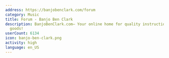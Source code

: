 ```yaml
---
address: https://banjobenclark.com/forum
category: Music
title: Forum - Banjo Ben Clark
description: BanjoBenClark.com– Your online home for quality instruction and musical
  goods!
userCount: 6134
icon: banjo-ben-clark.png
activity: high
language: en_US
---
```

